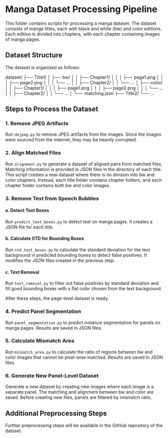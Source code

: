 # Manga Dataset Processing Pipeline

This folder contains scripts for processing a manga dataset. The dataset consists of manga titles, each with black and white (bw) and color editions. Each edition is divided into chapters, with each chapter containing images of manga pages.

## Dataset Structure

The dataset is organized as follows:

dataset/
├── Title1/
│   ├── bw/
│   │   ├── Chapter1/
│   │   │   ├── page1.png
│   │   │   ├── page2.png
│   │   │   └── ...
│   │   ├── Chapter2/
│   │   └── ...
│   ├── color/
│   │   ├── Chapter1/
│   │   │   ├── page1.png
│   │   │   ├── page2.png
│   │   │   └── ...
│   │   ├── Chapter2/
│   │   └── ...
│   └── matching.json
├── Title2/
└── ...

## Steps to Process the Dataset

### 1. Remove JPEG Artifacts

Run `dejpeg.py` to remove JPEG artifacts from the images. Since the images were sourced from the internet, they may be heavily corrupted.

### 2. Align Matched Files

Run `alignment.py` to generate a dataset of aligned pairs from matched files. Matching information is provided in JSON files in the directory of each title. This script creates a new dataset where there is no division into bw and color chapters. Instead, each title folder contains chapter folders, and each chapter folder contains both bw and color images.

### 3. Remove Text from Speech Bubbles

#### a. Detect Text Boxes

Run `predict_text_boxes.py` to detect text on manga pages. It creates a JSON file for each title.

#### b. Calculate STD for Bounding Boxes

Run `std_text_boxes.py` to calculate the standard deviation for the text background in predicted bounding boxes to detect false positives. It modifies the JSON files created in the previous step.

#### c. Text Removal

Run `text_removal.py` to filter out false positives by standard deviation and fill good bounding boxes with a flat color chosen from the text background.

After these steps, the page-level dataset is ready.

### 4. Predict Panel Segmentation

Run `panel_segmentation.py` to predict instance segmentation for panels on manga pages. Results are saved in JSON files.

### 5. Calculate Mismatch Area

Run `mismatch_area.py` to calculate the ratio of regions between bw and color images that cannot be pixel-wise matched. Results are saved in JSON files.

### 6. Generate New Panel-Level Dataset

Generate a new dataset by creating new images where each image is a separate panel. The matching and alignment between bw and color are saved. Before creating new files, panels are filtered by mismatch ratio.

## Additional Preprocessing Steps

Further preprocessing steps will be available in the GitHub repository of the dataset.
